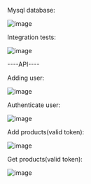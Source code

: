 Mysql database:

![image](https://github.com/Procentguide2/springtest/assets/99178092/b800bc07-d2e6-4c51-8ea2-231d6b25bb40)

Integration tests:

![image](https://github.com/Procentguide2/springtest/assets/99178092/10b0abb0-0f79-4c94-9261-62ee658b1444)


----API----

Adding user:

![image](https://github.com/Procentguide2/springtest/assets/99178092/c92d788a-32f6-4c52-b07e-fd13ffc2ac88)

Authenticate user:

![image](https://github.com/Procentguide2/springtest/assets/99178092/3f510745-f45c-4273-bd15-63f492a6fa80)

Add products(valid token):

![image](https://github.com/Procentguide2/springtest/assets/99178092/04e8caaa-119c-4617-9084-30d6163165de)


Get products(valid token):

![image](https://github.com/Procentguide2/springtest/assets/99178092/d2c13cf6-ef68-4592-8deb-1b7ab5a9cb0d)


